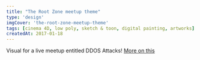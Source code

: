 ```yaml
---
title: "The Root Zone meetup theme"
type: 'design'
imgCover: 'the-root-zone-meetup-theme'
tags: [cinema 4D, low poly, sketch & toon, digital painting, artworks]
createdAt: 2017-01-18
---
```

Visual for a live meetup entitled DDOS Attacks! [More on this](https://www.gandi.net/news/en/2017-03-16/11103-the_root_zone_ddos_attacks/)
<!--more-->